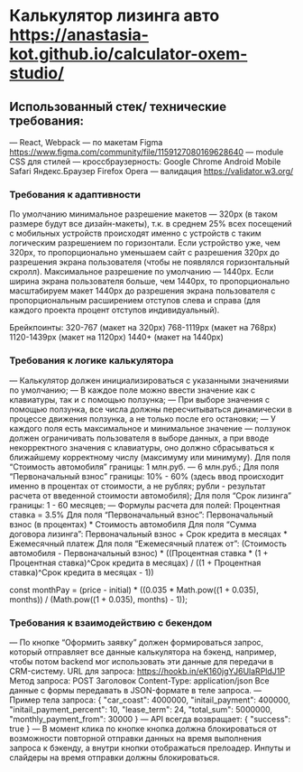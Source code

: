 # Калькулятор лизинга авто https://anastasia-kot.github.io/calculator-oxem-studio/

## Использованный стек/ технические требования:
— React, Webpack
— по макетам Figma  https://www.figma.com/community/file/1159127080169628640 
— module CSS для стилей
— кроссбраузерность: 
    Google Chrome
    Android
    Mobile Safari
    Яндекс.Браузер
    Firefox
    Opera
— валидация https://validator.w3.org/

 ### Требования к адаптивности
По умолчанию минимальное разрешение макетов — 320px (в таком размере будут все дизайн-макеты), т.к. в среднем 25% всех посещений с мобильных устройств происходят именно с устройств с таким логическим разрешением по горизонтали.
Если устройство уже, чем 320px, то пропорционально уменьшаем сайт с разрешения 320px до разрешения экрана пользователя (чтобы не появлялся горизонтальный скролл).
Максимальное разрешение по умолчанию — 1440px.
Если ширина экрана пользователя больше, чем 1440px, то пропорционально масштабируем макет 1440px до разрешения экрана пользователя с пропорциональным расширением отступов слева и справа (для каждого проекта процент отступов индивидуальный).

Брейкпоинты:
320-767 (макет на 320px)
768-1119px (макет на 768px)
1120-1439px (макет на 1120px)
1440+ (макет на 1440px)

 ### Требования к логике калькулятора
— Калькулятор должен инициализироваться с указанными значениями по умолчанию;
— В каждое поле можно ввести значение как с клавиатуры, так и с помощью ползунка;
— При выборе значения с помощью ползунка, все числа должны пересчитываться динамически в процессе движения ползунка, а не только после его остановки;
— У каждого поля есть максимальное и минимальное значение — ползунок должен ограничивать пользователя в выборе данных, а при вводе некорректного значения с клавиатуры, оно должно сбрасываться к ближайшему корректному числу (максимуму или минимуму).
      Для поля “Стоимость автомобиля” границы: 1 млн.руб. — 6 млн.руб.;
      Для поля “Первоначальный взнос” границы: 10% - 60% (здесь ввод происходит именно в процентах от стоимости, а не рублях; рубли - результат расчета от введенной стоимости автомобиля);
      Для поля “Срок лизинга” границы: 1 - 60 месяцев;
— Формулы расчета для полей:
Процентная ставка = 3.5%
Для поля “Первоначальный взнос”: 
Первоначальный взнос (в процентах) * Стоимость автомобиля
Для поля “Сумма договора лизинга”:
Первоначальный взнос + Срок кредита в месяцах * Ежемесячный платеж
Для поля “Ежемесячный платеж от”:
(Стоимость автомобиля - Первоначальный взнос) * ((Процентная ставка * (1 + Процентная ставка)^Срок кредита в месяцах) / ((1 + Процентная ставка)^Срок кредита в месяцах - 1)) 

const monthPay = (price - initial) * ((0.035 * Math.pow((1 + 0.035), months)) / (Math.pow((1 + 0.035), months) - 1));

 ### Требования к взаимодействию c бекендом
— По кнопке “Оформить заявку” должен формироваться запрос, который отправляет все данные калькулятора на бэкенд, например, чтобы потом backend мог использовать эти данные для передачи в CRM-систему.
      URL для запроса: https://hookb.in/eK160jgYJ6UlaRPldJ1P
      Метод запроса: POST
      Заголовок Content-Type: application/json
      Все данные с формы передавать в JSON-формате в теле запроса.
— Пример тела запроса:
{
  "car_coast": 4000000,
  "initail_payment": 400000,
  "initail_payment_percent": 10,
  "lease_term": 24,
  "total_sum": 5000000,
  "monthly_payment_from": 30000
}
— API всегда возвращает:
{
  "success": true
}
— В момент клика по кнопке кнопка должна блокироваться от возможности повторной отправки данных на время выполнения запроса к бэкенду, а внутри кнопки отображаться прелоадер. Инпуты и слайдеры на время отправки должны блокироваться.
